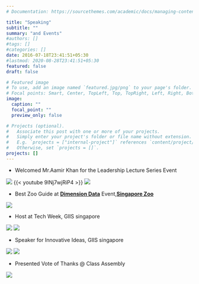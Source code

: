 ```yaml
---
# Documentation: https://sourcethemes.com/academic/docs/managing-content/

title: "Speaking"
subtitle: ""
summary: "and Events"
#authors: []
#tags: []
#categories: []
date: 2016-07-18T23:41:51+05:30
#lastmod: 2020-08-28T23:41:51+05:30
featured: false
draft: false

# Featured image
# To use, add an image named `featured.jpg/png` to your page's folder.
# Focal points: Smart, Center, TopLeft, Top, TopRight, Left, Right, BottomLeft, Bottom, BottomRight.
image:
  caption: ""
  focal_point: ""
  preview_only: false

# Projects (optional).
#   Associate this post with one or more of your projects.
#   Simply enter your project's folder or file name without extension.
#   E.g. `projects = ["internal-project"]` references `content/project/deep-learning/index.md`.
#   Otherwise, set `projects = []`.
projects: []
---
```

- Welcomed Mr.Aamir Khan for the Leadership Lecture Series Event

![](images/1.jpg)
{{< youtube 9lNj7wjRiP4 >}}
![](images/2.jpg)

- Best Zoo Guide at [**Dimension Data**](https://www.dimensiondata.com/) Event,[**Singapore Zoo**](https://www.wrs.com.sg/en/singapore-zoo.html)

![](images/3.jpg)

- Host at Tech Week, GIIS singapore

![](images/4.JPG)
![](images/5.JPG)

- Speaker for Innovative Ideas, GIIS singapore

![](images/6.JPG)
![](images/7.JPG)

- Presented Vote of Thanks @ Class Assembly

![](images/8.jpg)
